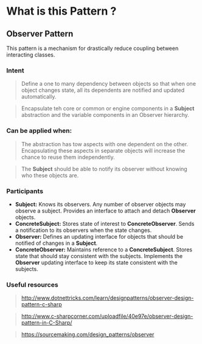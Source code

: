 ﻿# What is this Pattern ?

## Observer Pattern

This pattern is a mechanism for drastically reduce coupling between interacting classes.

### Intent

> Define a one to many dependency between objects so that when one object changes state, all its dependents are notified and updated automatically.

> Encapsulate teh core or common or engine components in a __Subject__ abstraction and the variable components in an Observer hierarchy.

### Can be applied when:

> The abstraction has tow aspects with one dependent on the other. Encapsulating these aspects in separate objects will increase the chance to reuse them independently.

> The __Subject__ should be able to notify its observer without knowing who these objects are.

### Participants

 * __Subject:__ Knows its observers. Any number of observer objects may observe a subject. Provides an interface to attach and detach __Observer__ objects.
 * __ConcreteSubject:__ Stores state of interest to __ConcreteObserver__. Sends a notification to its observers when the state changes.
 * __Observer:__ Defines an updating interface for objects that should be notified of changes in a __Subject__.
 * __ConcreteObserver:__ Maintains reference to a __ConcreteSubject__. Stores state that should stay consistent with the subjects. Implements the __Observer__ updating interface to keep its state consistent with the subjects.

### Useful resources

> http://www.dotnettricks.com/learn/designpatterns/observer-design-pattern-c-sharp

> http://www.c-sharpcorner.com/uploadfile/40e97e/observer-design-pattern-in-C-Sharp/

> https://sourcemaking.com/design_patterns/observer